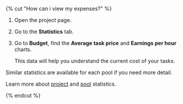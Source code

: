 {% cut "How can i view my expenses?" %}

1. Open the project page.

1. Go to the **Statistics** tab.

1. Go to **Budget**, find the **Average task price** and **Earnings per hour** charts.

    This data will help you understand the current cost of your tasks.

Similar statistics are available for each pool if you need more detail.

Learn more about [project](project-statistic.md) and [pool](pool_statistic-pool.md) statistics.

{% endcut %}